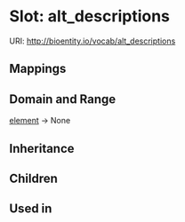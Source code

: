 # Slot: alt_descriptions




URI: http://bioentity.io/vocab/alt_descriptions
## Mappings

## Domain and Range

[element](Element.md) -> None
## Inheritance

## Children

## Used in

